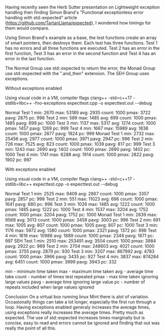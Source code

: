 Having recenlty seen the Herb Sutter presentation on Lightweight exception handling then finding Simon Brand's "Functional exceptionless error handling with std::expected" article (https://github.com/TartanLlama/expected), I wondered how timings for them would compare.

Using Simon Brand's example as a base, the test functions create an array of smart pointers, then destroys them.  Each test has three functions. Test 1 has no errors and all three functions are executed.  Test 2 has an error in the first function, Test 3 has an error in the second function and Test 4 has an error in the last function.

The Normal Group use std::expected to return the error, the Monad Group use std::expected with the ".and_then" extension.
The SEH Group uses exceptions.

Without exceptions enabled

Using visual code in a VM, compiler flags clang++ -std=c++17 -stdlib=libc++ -fno-exceptions expecttest.cpp -o expecttest.out --debug 

Normal
Test 1 min: 2670      max: 53189      avg: 2935       count: 1000     pmax: 3722      pavg: 2875      pc: 998
Test 2 min: 589       max: 1485       avg: 699        count: 1000     pmax: 1485      pavg: 699       pc: 1000
Test 3 min: 1137      max: 5317       avg: 1274       count: 1000     pmax: 1457      pavg: 1269      pc: 999
Test 4 min: 1667      max: 15989      avg: 1838       count: 1000     pmax: 2877      pavg: 1824      pc: 999
Monad
Test 1 min: 2732      max: 25456      avg: 2977       count: 1000     pmax: 3971      pavg: 2947      pc: 996
Test 2 min: 726       max: 7525       avg: 823        count: 1000     pmax: 1039      pavg: 817       pc: 999
Test 3 min: 1243      max: 2690       avg: 1402       count: 1000     pmax: 2690      pavg: 1402      pc: 1000
Test 4 min: 1741      max: 6288       avg: 1914       count: 1000     pmax: 2822      pavg: 1902      pc: 997



With exceptions enabled

Using visual code in a VM, compiler flags clang++ -std=c++17 -stdlib=libc++ expecttest.cpp -o expecttest.out --debug


Normal
Test 1 min: 2525      max: 9409       avg: 2867       count: 1000     pmax: 3357      pavg: 2857      pc: 998
Test 2 min: 551       max: 11023      avg: 696        count: 1000     pmax: 1641      pavg: 680       pc: 998
Test 3 min: 1026      max: 1485       avg: 1222       count: 1000     pmax: 1485      pavg: 1222      pc: 1000
Test 4 min: 1537      max: 3204       avg: 1752       count: 1000     pmax: 3204      pavg: 1752      pc: 1000
Monad
Test 1 min: 2639      max: 9568       avg: 3013       count: 1000     pmax: 3458      pavg: 3003      pc: 996
Test 2 min: 691       max: 1005       avg: 807        count: 1000     pmax: 1005      pavg: 807       pc: 1000
Test 3 min: 1176      max: 5972       avg: 1380       count: 1000     pmax: 2321      pavg: 1372      pc: 998
Test 4 min: 1616      max: 10988      avg: 1889       count: 1000     pmax: 2348      pavg: 1871      pc: 997
SEH
Test 1 min: 2510      max: 253491     avg: 3504       count: 1000     pmax: 3984      pavg: 2922      pc: 969
Test 2 min: 2704      max: 248603     avg: 4021       count: 1000     pmax: 3755      pavg: 2879      pc: 930
Test 3 min: 3207      max: 867992     avg: 4783       count: 1000     pmax: 3966      pavg: 3435      pc: 927
Test 4 min: 3837      max: 874284     avg: 6451       count: 1000     pmax: 3999      pavg: 3943      pc: 332


min - minimum time taken
max - maximum time taken
avg - average time take
count - number of times test repeated
pmax - max time taken ignoring large values
pavg - average time ignoring large value
pc - number of repeats included when large values ignored



Conclusion
On a virtual box running linux Mint there is alot of variation.  Occasionally things can take a lot longer, especially the first run through a loop.  Having exceptions enabled generaly increases the average times, using exceptions really increases the average times.  Pretty much as expected.  The use of std::expected increases times marginally but is concise, easy to read and errors cannot be ignored and finding that out was really the point of all this.





